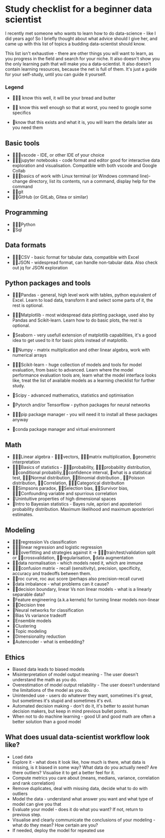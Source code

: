 # Study checklist for a beginner data scientist

I recently met someone who wants to learn how to do data-science - like I did years ago! So I briefly thought about what advice should I give her, and came up with this list of topics a budding data-scientist should know. 



This list isn't exhaustive - there are other things you will want to learn, as you progress in the field and search for your niche. It also doesn't show you the only learning path that will make you a data-scientist. It also doesn't contain learning resources, because the net is full of them. It's just a guide for your self-study, until you can guide it yourself.



### Legend

- :small_blue_diamond::small_blue_diamond::small_blue_diamond: know this well, it will be your bread and butter

- :small_blue_diamond::small_blue_diamond: know this well enough so that at worst, you need to google some specifics

- :small_blue_diamond:know that this exists and what it is, you will learn the details later as you need them

## Basic tools

- :small_blue_diamond::small_blue_diamond::small_blue_diamond:vscode - IDE, or other IDE of your choice
- :small_blue_diamond::small_blue_diamond::small_blue_diamond:jupyter notebooks - code format and editor good for interactive data exploration and visualisation. Compatible with both vscode and Google Collab
- :small_blue_diamond::small_blue_diamond::small_blue_diamond:basics of work with Linux terminal (or Windows command line)- change directory, list its contents, run a command, display help for the command
- :small_blue_diamond::small_blue_diamond:git
- :small_blue_diamond::small_blue_diamond:GitHub (or GitLab, Gitea or similar)

## Programming

- :small_blue_diamond::small_blue_diamond::small_blue_diamond:Python
- :small_blue_diamond:Sql

## Data formats

- :small_blue_diamond::small_blue_diamond::small_blue_diamond:CSV - basic format for tabular data, compatible with Excel 
- :small_blue_diamond::small_blue_diamond:JSON -  widespread format, can handle non-tabular data. Also check out jq for JSON exploration

## Python packages and tools

- :small_blue_diamond::small_blue_diamond::small_blue_diamond:Pandas - general, high level work with tables, python equivalent of Excel. Learn to load data, transform it and select some parts of it, the rest is optional.

- :small_blue_diamond::small_blue_diamond::small_blue_diamond:Matplotlib - most widespread data plotting package, used also by Pandas and Scikit-learn. Learn how to do basic plots, the rest is optional.

- :small_blue_diamond:Seaborn - very usefull extension of matplotlib capabilities, it's a good idea to get used to it for basic plots instead of matplotlib.

- :small_blue_diamond::small_blue_diamond:Numpy - matrix multiplication and other linear algebra, work with numerical arrays

- :small_blue_diamond::small_blue_diamond::small_blue_diamond:Scikit-learn - huge collection of models and tools for model evaluation, from basic to advanced. Learn where the model performance evaluation tools are, learn what the model interface looks like, treat the list of available models as a learning checklist for further study.

- :small_blue_diamond:Scipy - advanced mathematics, statistics and optimisation

- :small_blue_diamond:Pytorch and/or Tensorflow - python packages for neural networks

- :small_blue_diamond::small_blue_diamond::small_blue_diamond:pip package manager - you will need it to install all these packages anyway

- :small_blue_diamond:conda package manager and virtual environment

## Math

- :small_blue_diamond::small_blue_diamond::small_blue_diamond:Linear algebra - :small_blue_diamond::small_blue_diamond::small_blue_diamond:vectors, :small_blue_diamond::small_blue_diamond::small_blue_diamond:matrix multiplication, :small_blue_diamond:geometric interpretation
- :small_blue_diamond::small_blue_diamond::small_blue_diamond:Basics of statistics - :small_blue_diamond::small_blue_diamond::small_blue_diamond:probability, :small_blue_diamond::small_blue_diamond::small_blue_diamond:probability distribution, :small_blue_diamond::small_blue_diamond:conditional probabiliy,:small_blue_diamond::small_blue_diamond:confidence interval, :small_blue_diamond:what is a statistical test, :small_blue_diamond::small_blue_diamond::small_blue_diamond:Normal distribution, :small_blue_diamond::small_blue_diamond:Binomial distribution , :small_blue_diamond::small_blue_diamond:Poisson distribution, :small_blue_diamond::small_blue_diamond:Correlation, :small_blue_diamond::small_blue_diamond::small_blue_diamond:Categorical distribution
- :small_blue_diamond::small_blue_diamond:Simpsons paradox, :small_blue_diamond::small_blue_diamond:Selection bias, :small_blue_diamond::small_blue_diamond:Survivor bias, :small_blue_diamond::small_blue_diamond::small_blue_diamond:Confounding variable and spurrious correlation 
- :small_blue_diamond:Unintuitive properties of high dimensional spaces
- :small_blue_diamond:Intro to Bayesian statistics - Bayes rule, apriori and aposteriori probability distribution. Maximum likelihood and maximum aposteriori estimates.

## Modeling

- :small_blue_diamond::small_blue_diamond::small_blue_diamond:regression Vs classification
- :small_blue_diamond::small_blue_diamond::small_blue_diamond:linear regression and logistic regression
- :small_blue_diamond::small_blue_diamond::small_blue_diamond:overfitting and strategies against it -> :small_blue_diamond::small_blue_diamond::small_blue_diamond:train/test/validation split or :small_blue_diamond::small_blue_diamond:crossvalidation, :small_blue_diamond::small_blue_diamond:regularisation, :small_blue_diamond:data augmentation
- :small_blue_diamond::small_blue_diamond:data normalisation - which models need it, which are immune
- :small_blue_diamond::small_blue_diamond::small_blue_diamond:confusion matrix - recall (sensitivity), precision, specificity, accuracy and tradeoffs between them.
- :small_blue_diamond::small_blue_diamond:roc curve, roc auc score (perhaps also precision-recall curve)
- :small_blue_diamond:data imbalance - what problems can it cause?
- :small_blue_diamond::small_blue_diamond:decision boundary, linear Vs non linear models - what is a linearly separable data?
- :small_blue_diamond:Feature engineering (a.k.a kernels) for turning linear models non-linear
- :small_blue_diamond::small_blue_diamond:Decision tree
- :small_blue_diamond:Neural networks for classification
- :small_blue_diamond:Bias Vs variance tradeoff
- :small_blue_diamond:Ensemble models
- :small_blue_diamond:Clustering
- :small_blue_diamond:Topic modeling
- :small_blue_diamond:Dimensionality reduction
- :small_blue_diamond:Autencoder - what is embedding?

## Ethics

- Biased data leads to  biased models
- Misinterpretation of model output meaning - The user doesn't understand the math as you do.
- Overestimation of model output reliability - The user doesn't understand the limitations of the model as you do.
- Unintended use - users do whatever they want, sometimes it's great, but sometimes it's stupid and sometimes it's evil.
- Automated decision making - don't do it, it's better to assist human decision makers, but keep in mind previous bullet points.
- When not to do machine learning - good UI and good math are often a better solution than a good model



## What does usual data-scientist workflow look like?

- Load data
- Explore it - what does it look like, how much is there, what data is missing, is it biased in some way? What data do you actually need? Are there outliers? Visualise it to get a better feel for it.
- Compute metrics you care about (means, medians, variance, correlation and rank correlation)
- Remove duplicates, deal with missing data, decide what to do with outliers
- Model the data - understand what answer you want and what type of model can give you that
- Evaluate your model - does it do what you want? If not, return to previous step.
- Visualise and clearly communicate the conclusions of your modeling - what do they mean? How certain are you?
- If needed, deploy the model for repeated use
